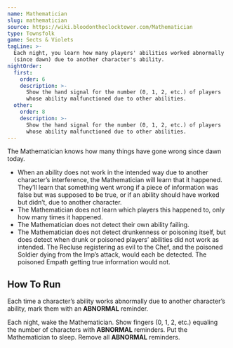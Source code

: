 ```yaml
---
name: Mathematician
slug: mathematician
source: https://wiki.bloodontheclocktower.com/Mathematician
type: Townsfolk
game: Sects & Violets
tagLine: >-
  Each night, you learn how many players' abilities worked abnormally
  (since dawn) due to another character's ability.
nightOrder:
  first:
    order: 6
    description: >-
      Show the hand signal for the number (0, 1, 2, etc.) of players
      whose ability malfunctioned due to other abilities.
  other:
    order: 8
    description: >-
      Show the hand signal for the number (0, 1, 2, etc.) of players
      whose ability malfunctioned due to other abilities.
---
```


The Mathematician knows how many things have gone wrong since dawn
today.

- When an ability does not work in the intended way due to another
  character’s interference, the Mathematician will learn that it
  happened. They’ll learn that something went wrong if a piece of
  information was false but was supposed to be true, or if an ability
  should have worked but didn’t, due to another character.
- The Mathematician does not learn which players this happened to, only
  how many times it happened.
- The Mathematician does not detect their own ability failing.
- The Mathematician does not detect drunkenness or poisoning itself, but
  does detect when drunk or poisoned players’ abilities did not work as
  intended. The Recluse registering as evil to the Chef, and the
  poisoned Soldier dying from the Imp’s attack, would each be detected.
  The poisoned Empath getting true information would not.

## How To Run

Each time a character’s ability works abnormally due to another
character’s ability, mark them with an **ABNORMAL** reminder.

Each night, wake the Mathematician. Show fingers (0, 1, 2, etc.)
equaling the number of characters with **ABNORMAL** reminders. Put the
Mathematician to sleep. Remove all **ABNORMAL** reminders.
